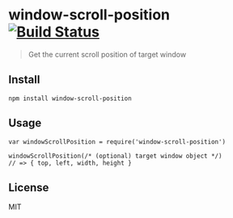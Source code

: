 # window-scroll-position [![Build Status](https://travis-ci.org/kyungw00k/window-scroll-position.svg?branch=master)](https://travis-ci.org/kyungw00k/window-scroll-position)
> Get the current scroll position of target window

## Install
```
npm install window-scroll-position
```

## Usage
```
var windowScrollPosition = require('window-scroll-position')

windowScrollPosition(/* (optional) target window object */)
// => { top, left, width, height }
```

## License
MIT

